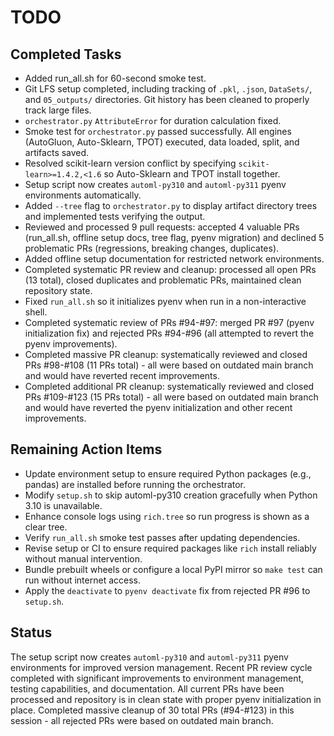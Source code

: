 # TODO

## Completed Tasks
- Added run_all.sh for 60-second smoke test.
- Git LFS setup completed, including tracking of `.pkl`, `.json`, `DataSets/`, and `05_outputs/` directories. Git history has been cleaned to properly track large files.
- `orchestrator.py` `AttributeError` for duration calculation fixed.
- Smoke test for `orchestrator.py` passed successfully. All engines (AutoGluon, Auto-Sklearn, TPOT) executed, data loaded, split, and artifacts saved.
- Resolved scikit-learn version conflict by specifying `scikit-learn>=1.4.2,<1.6` so Auto-Sklearn and TPOT install together.
- Setup script now creates `automl-py310` and `automl-py311` pyenv environments automatically.
- Added `--tree` flag to `orchestrator.py` to display artifact directory trees and implemented tests verifying the output.
- Reviewed and processed 9 pull requests: accepted 4 valuable PRs (run_all.sh, offline setup docs, tree flag, pyenv migration) and declined 5 problematic PRs (regressions, breaking changes, duplicates).
- Added offline setup documentation for restricted network environments.
- Completed systematic PR review and cleanup: processed all open PRs (13 total), closed duplicates and problematic PRs, maintained clean repository state.
- Fixed `run_all.sh` so it initializes pyenv when run in a non-interactive shell.
- Completed systematic review of PRs #94-#97: merged PR #97 (pyenv initialization fix) and rejected PRs #94-#96 (all attempted to revert the pyenv improvements).
- Completed massive PR cleanup: systematically reviewed and closed PRs #98-#108 (11 PRs total) - all were based on outdated main branch and would have reverted recent improvements.
- Completed additional PR cleanup: systematically reviewed and closed PRs #109-#123 (15 PRs total) - all were based on outdated main branch and would have reverted the pyenv initialization and other recent improvements.

## Remaining Action Items

- Update environment setup to ensure required Python packages (e.g., pandas) are installed before running the orchestrator.
- Modify `setup.sh` to skip automl-py310 creation gracefully when Python 3.10 is unavailable.
- Enhance console logs using `rich.tree` so run progress is shown as a clear tree.
- Verify `run_all.sh` smoke test passes after updating dependencies.
- Revise setup or CI to ensure required packages like `rich` install reliably without manual intervention.
- Bundle prebuilt wheels or configure a local PyPI mirror so `make test` can run without internet access.
- Apply the `deactivate` to `pyenv deactivate` fix from rejected PR #96 to `setup.sh`.

## Status

The setup script now creates `automl-py310` and `automl-py311` pyenv environments for improved version management. Recent PR review cycle completed with significant improvements to environment management, testing capabilities, and documentation. All current PRs have been processed and repository is in clean state with proper pyenv initialization in place. Completed massive cleanup of 30 total PRs (#94-#123) in this session - all rejected PRs were based on outdated main branch.

